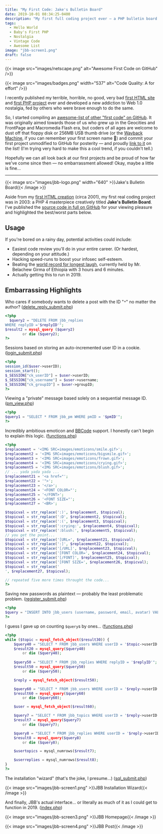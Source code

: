 ```yaml
---
title: "My First Code: Jake's Bulletin Board"
date: 2019-10-01 08:34:25-0400
description: "My first full coding project ever – a PHP bulletin board creatively titled Jake's Bulletin Board, circa 2003."
tags:
  - Hello World
  - Baby's First PHP
  - Nostalgia
  - Vintage Code
  - Awesome List
image: "jbb-screen1.png"
draft: false
---
```



{{< image src="images/netscape.png" alt="Awesome First Code on GitHub" />}}

{{< image src="images/badges.png" width="537" alt="Code Quality: A for effort" />}}


I recently published my terrible, horrible, no good, very bad [first HTML site](https://jarv.is/y2k) and [first PHP project](https://github.com/jakejarvis/jbb#readme) ever and developed a new addiction to Web 1.0 nostalgia, fed by others who were brave enough to do the same.

So, I started compiling an [awesome-list of other "first code" on GitHub](https://github.com/jakejarvis/awesome-first-code). It was originally aimed towards those of us who grew up in the Geocities and FrontPage and Macromedia Flash era, but coders of all ages are welcome to dust off that floppy disk or 256MB USB thumb drive (or the [Wayback Machine](https://archive.org/web/), if you can remember your first screen name 😬) and commit your first project unmodified to GitHub for posterity — and proudly [link to it](https://github.com/jakejarvis/awesome-first-code/edit/master/readme.md) on the list! (I'm trying very hard to make this a cool trend, if you couldn't tell.)

Hopefully we can all look back at our first projects and be proud of how far we've come since then — no embarrassment allowed! Okay, maybe a little is fine...


---


{{< image src="images/jbb-logo.png" width="640" >}}Jake's Bulletin Board{{< /image >}}


Aside from my [first HTML creation](https://jarv.is/y2k) (circa 2001), my first real coding project was in 2003: a PHP 4 masterpiece creatively titled **Jake's Bulletin Board**. I've published the [source code in full on GitHub](https://github.com/jakejarvis/jbb) for your viewing pleasure and highlighted the best/worst parts below.

## Usage

If you're bored on a rainy day, potential activities could include:

- Easiest code review you'll do in your entire career. (Or hardest, depending on your attitude.)
- Hacking speed-runs to boost your infosec self-esteem.
- Beating the [world record for longest laugh](http://goldenbookofrecords.com/longest-laughter/), currently held by Mr. Belachew Girma of Ethiopia with 3 hours and 6 minutes.
- Actually getting this to run in 2019.


## Embarrassing Highlights

Who cares if somebody wants to delete a post with the ID "`*`" no matter the author? ([delete_reply_submit.php](https://github.com/jakejarvis/jbb/blob/87b606797414b2fe563af85e269566fc5e076cc5/delete_reply_submit.php#L9))

```php
<?php
  $query2 = "DELETE FROM jbb_replies
WHERE replyID ='$replyID'";
$result2 = mysql_query ($query2)
        or die ($query2); 
?>
```

Sessions based on storing an auto-incremented user ID in a cookie. ([login_submit.php](https://github.com/jakejarvis/jbb/blob/87b606797414b2fe563af85e269566fc5e076cc5/login_submit.php#L28))

```php
<?php
session_id($user->userID);
session_start();
$_SESSION["ck_userID"] = $user->userID;
$_SESSION["ck_username"] = $user->username;
$_SESSION["ck_groupID"] = $user->groupID;
?>
```

Viewing a "private" message based solely on a sequential message ID. ([pm_view.php](https://github.com/jakejarvis/jbb/blob/87b606797414b2fe563af85e269566fc5e076cc5/pm_view.php#L13))

```php
<?php
$query1 = "SELECT * FROM jbb_pm WHERE pmID = '$pmID'";
?>
```

Incredibly ambitious emoticon and [BBCode](https://en.wikipedia.org/wiki/BBCode) support. I honestly can't begin to explain this logic. ([functions.php](https://github.com/jakejarvis/jbb/blob/87b606797414b2fe563af85e269566fc5e076cc5/functions.php#L18))

```php
<?php
$replacement = '<IMG SRC=images/emoticons/smile.gif>';
$replacement2 = '<IMG SRC=images/emoticons/bigsmile.gif>';
$replacement3 = '<IMG SRC=images/emoticons/frown.gif>';
$replacement4 = '<IMG SRC=images/emoticons/crying.gif>';
$replacement5 = '<IMG SRC=images/emoticons/blush.gif>';
// ... yada yada yada ...
$replacement21 = '<a href="';
$replacement22 = '">';
$replacement23 = '</a>';
$replacement24 = '<FONT COLOR="';
$replacement25 = '</FONT>';
$replacement26 = '<FONT SIZE="';
$replacement27 = '<BR>';

$topicval = str_replace(':)', $replacement, $topicval);
$topicval = str_replace(':D', $replacement2, $topicval);
$topicval = str_replace(':(', $replacement3, $topicval);
$topicval = str_replace(':crying:', $replacement4, $topicval);
$topicval = str_replace(':blush:', $replacement5, $topicval);
// you get the point...
$topicval = str_replace('[URL=', $replacement21, $topicval);
$topicval = str_replace(':]', $replacement22, $topicval);
$topicval = str_replace('[/URL]', $replacement23, $topicval);
$topicval = str_replace('[FONT COLOR=', $replacement24, $topicval);
$topicval = str_replace('[/FONT]', $replacement25, $topicval);
$topicval = str_replace('[FONT SIZE=', $replacement26, $topicval);
$topicval = str_replace('
', $replacement27, $topicval);

// repeated five more times throught the code...
?>
```

Saving new passwords as plaintext — probably the least problematic problem. ([register_submit.php](https://github.com/jakejarvis/jbb/blob/87b606797414b2fe563af85e269566fc5e076cc5/register_submit.php#L10))

```php
<?php
$query = "INSERT INTO jbb_users (username, password, email, avatar) VALUES ('$username','$password','$email','images/avatars/noavatar.gif')";
?>
```

I guess I gave up on counting `$query`s by ones...  ([functions.php](https://github.com/jakejarvis/jbb/blob/87b606797414b2fe563af85e269566fc5e076cc5/functions.php#L231))

```php
<?php
while ($topic = mysql_fetch_object($result30)) {
    $query40 = "SELECT * FROM jbb_users WHERE userID = '$topic->userID'";
    $result20 = mysql_query($query40)
        or die ($query40);
		
    $query50 = "SELECT * FROM jbb_replies WHERE replyID = '$replyID'";
    $result50 = mysql_query($query50)
        or die ($query50);

    $reply = mysql_fetch_object($result50);

    $query60 = "SELECT * FROM jbb_users WHERE userID = '$reply->userID'";
    $result60 = mysql_query($query60)
        or die ($query60);

    $user = mysql_fetch_object($result60);

    $query7 = "SELECT * FROM jbb_topics WHERE userID = '$reply->userID'";
    $result7 = mysql_query($query7)
        or die ($query7);

    $query8 = "SELECT * FROM jbb_replies WHERE userID = '$reply->userID'";
    $result8 = mysql_query($query8)
        or die ($query8);

    $usertopics = mysql_numrows($result7);

    $userreplies = mysql_numrows($result8);
}
?>
```

The installation "wizard" (that's the joke, I presume...) ([sql_submit.php](https://github.com/jakejarvis/jbb/blob/87b606797414b2fe563af85e269566fc5e076cc5/setup/sql_submit.php))

{{< image src="images/jbb-screen1.png" >}}JBB Installation Wizard{{< /image >}}

And finally, JBB's actual interface... or literally as much of it as I could get to function in 2019. ([index.php](https://github.com/jakejarvis/jbb/blob/87b606797414b2fe563af85e269566fc5e076cc5/index.php))

{{< image src="images/jbb-screen3.png" >}}JBB Homepage{{< /image >}}

{{< image src="images/jbb-screen4.png" >}}JBB Post{{< /image >}}
